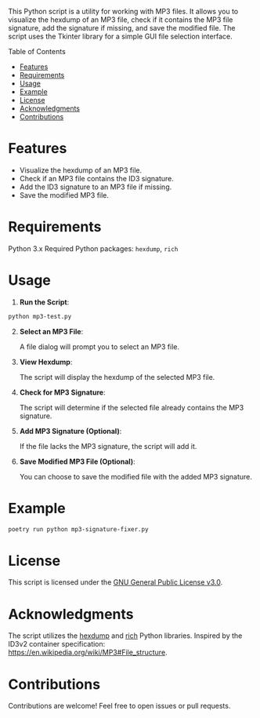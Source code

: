 This Python script is a utility for working with MP3 files. It allows you to visualize the hexdump of an MP3 file, check if it contains the MP3 file signature, add the signature if missing, and save the modified file. The script uses the Tkinter library for a simple GUI file selection interface.

Table of Contents

- [Features](#features)
- [Requirements](#requirements)
- [Usage](#usage)
- [Example](#example)
- [License](#license)
- [Acknowledgments](#acknowledgments)
- [Contributions](#contributions)

# Features

- Visualize the hexdump of an MP3 file.
- Check if an MP3 file contains the ID3 signature.
- Add the ID3 signature to an MP3 file if missing.
- Save the modified MP3 file.

# Requirements

Python 3.x
Required Python packages: `hexdump`, `rich`

# Usage

1. **Run the Script**:

```sh
python mp3-test.py
```

2. **Select an MP3 File**:

   A file dialog will prompt you to select an MP3 file.

3. **View Hexdump**:

   The script will display the hexdump of the selected MP3 file.

4. **Check for MP3 Signature**:

   The script will determine if the selected file already contains the MP3 signature.

5. **Add MP3 Signature (Optional)**:

   If the file lacks the MP3 signature, the script will add it.

6. **Save Modified MP3 File (Optional)**:

   You can choose to save the modified file with the added MP3 signature.

# Example

```sh
poetry run python mp3-signature-fixer.py
```

# License

This script is licensed under the [GNU General Public License v3.0](https://opensource.org/licenses/GPL-3.0).

# Acknowledgments

The script utilizes the [hexdump](https://pypi.org/project/hexdump) and [rich](https://github.com/Textualize/rich) Python libraries.
Inspired by the ID3v2 container specification: https://en.wikipedia.org/wiki/MP3#File_structure.

# Contributions

Contributions are welcome! Feel free to open issues or pull requests.
